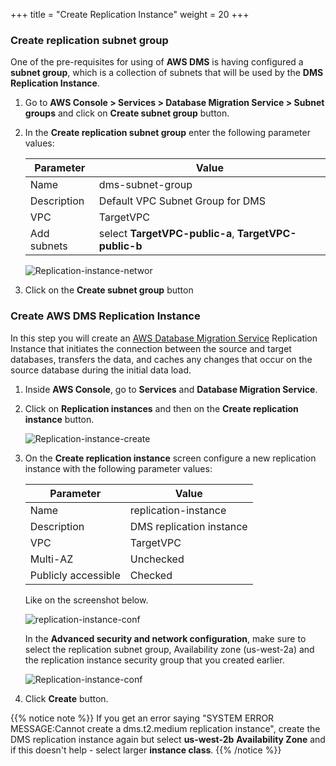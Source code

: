 +++
title = "Create Replication Instance"
weight = 20
+++

### Create replication subnet group

One of the pre-requisites for using of **AWS DMS** is having configured a **subnet group**, which is a collection of subnets that will be used by the **DMS Replication Instance**. 

1. Go to **AWS Console > Services > Database Migration Service > Subnet groups** and click on **Create subnet group** button.
2. In the **Create replication subnet group** enter the following parameter values:

    | Parameter           | Value                    |
    | ------------------- | ------------------------ |
    | Name                | dms-subnet-group     |
    | Description         | Default VPC Subnet Group for DMS |
    | VPC                 | TargetVPC   |
    | Add subnets         | select **TargetVPC-public-a**, **TargetVPC-public-b** |

    ![Replication-instance-networ](/db-mig/subnet-group.png)

3. Click on the **Create subnet group** button

### Create AWS DMS Replication Instance

In this step you will create an <a href="https://aws.amazon.com/dms/" target="_blank" rel="noopener noreferrer">AWS Database Migration Service</a> Replication Instance that initiates the connection between the source and target databases, transfers the data, and caches any changes that occur on the source database during the initial data load.


1. Inside **AWS Console**, go to **Services** and **Database Migration Service**.  

2. Click on **Replication instances** and then on the **Create replication instance** button.

    ![Replication-instance-create](/db-mig/Replication-instance-create.png)

3. On the **Create replication instance** screen configure a new replication instance with the following parameter values:

    | Parameter           | Value                    |
    | ------------------- | ------------------------ |
    | Name                | replication-instance     |
    | Description         | DMS replication instance |
    | VPC                 | TargetVPC            |
    | Multi-AZ            | Unchecked                |
    | Publicly accessible | Checked                  |

    Like on the screenshot below.


    ![replication-instance-conf](/db-mig/replication-instance-conf.png)


    In the **Advanced security and network configuration**, make sure to select the replication subnet group, Availability zone (us-west-2a) and the replication instance security group that you created earlier.

    ![Replication-instance-conf](/db-mig/advanced-security.png)



4. Click **Create** button.

{{% notice note %}}
If you get an error saying "SYSTEM ERROR MESSAGE:Cannot create a dms.t2.medium replication instance", create the DMS replication instance again but select **us-west-2b** **Availability Zone** and if this doesn't help - select larger **instance class**.
{{% /notice %}}  
